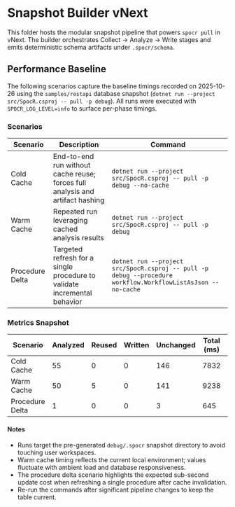 # Snapshot Builder vNext

This folder hosts the modular snapshot pipeline that powers `spocr pull` in vNext. The
builder orchestrates Collect → Analyze → Write stages and emits deterministic schema
artifacts under `.spocr/schema`.

## Performance Baseline

The following scenarios capture the baseline timings recorded on 2025-10-26 using the
`samples/restapi` database snapshot (`dotnet run --project src/SpocR.csproj -- pull -p debug`).
All runs were executed with `SPOCR_LOG_LEVEL=info` to surface per-phase timings.

### Scenarios

| Scenario        | Description                                                                   | Command                                                                 |
|-----------------|--------------------------------------------------------------------------------|-------------------------------------------------------------------------|
| Cold Cache      | End-to-end run without cache reuse; forces full analysis and artifact hashing | `dotnet run --project src/SpocR.csproj -- pull -p debug --no-cache`     |
| Warm Cache      | Repeated run leveraging cached analysis results                               | `dotnet run --project src/SpocR.csproj -- pull -p debug`                |
| Procedure Delta | Targeted refresh for a single procedure to validate incremental behavior       | `dotnet run --project src/SpocR.csproj -- pull -p debug --procedure workflow.WorkflowListAsJson --no-cache` |

### Metrics Snapshot

| Scenario        | Analyzed | Reused | Written | Unchanged | Total (ms) | Collect (ms) | Analyze (ms) | Write (ms) |
|-----------------|----------|--------|---------|-----------|------------|--------------|--------------|------------|
| Cold Cache      | 55       | 0      | 0       | 146       | 7832       | 260          | 7319         | 242        |
| Warm Cache      | 50       | 5      | 0       | 141       | 9238       | 3465         | 5493         | 227        |
| Procedure Delta | 1        | 0      | 0       | 3         | 645        | 246          | 185          | 202        |

#### Notes

- Runs target the pre-generated `debug/.spocr` snapshot directory to avoid touching user
  workspaces.
- Warm cache timing reflects the current local environment; values fluctuate with ambient
  load and database responsiveness.
- The procedure delta scenario highlights the expected sub-second update cost when
  refreshing a single procedure after cache invalidation.
- Re-run the commands after significant pipeline changes to keep the table current.

